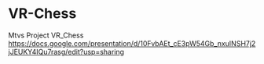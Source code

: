 # VR-Chess
 Mtvs Project VR_Chess
https://docs.google.com/presentation/d/10FvbAEt_cE3pW54Gb_nxuINSH7j2jJEUKY4IQu7rasg/edit?usp=sharing
